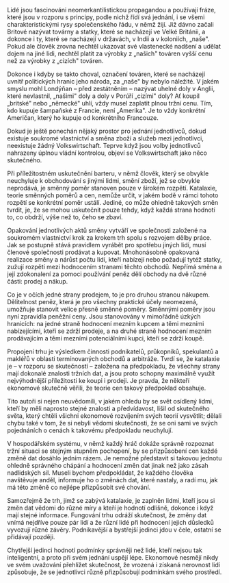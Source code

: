 Lidé jsou fascinováni neomerkantilistickou propagandou a používají fráze, které jsou v rozporu s principy, podle nichž řídí svá jednání, i se všemi charakteristickými rysy společenského řádu, v němž žijí. Již dávno začali Britové nazývat továrny a statky, které se nacházejí ve Velké Británii, a dokonce i ty, které se nacházejí v državách, v Indii a v koloniích, „naše". Pokud ale člověk zrovna nechtěl ukazovat své vlastenecké nadšení a udělat dojem na jiné lidi, nechtěl platit za výrobky z „našich" továren vyšší cenu než za výrobky z „cizích" továren.

Dokonce i kdyby se takto choval, označení továren, které se nacházejí uvnitř politických hranic jeho národa, za „naše" by nebylo náležité. V jakém smyslu mohl Londýňan – před zestátněním – nazývat uhelné doly v Anglii, které nevlastnil, „našimi" doly a doly v Porúří „cizími" doly? Ať koupil „britské" nebo „německé" uhlí, vždy musel zaplatit plnou tržní cenu. Tím, kdo kupuje šampaňské z Francie, není „Amerika". Je to vždy konkrétní Američan, který ho kupuje od konkrétního Francouze.

Dokud je ještě ponechán nějaký prostor pro jednání jednotlivců, dokud existuje soukromé vlastnictví a směna zboží a služeb mezi jednotlivci, neexistuje žádný Volkswirtschaft. Teprve když jsou volby jednotlivců nahrazeny úplnou vládní kontrolou, objeví se Volkswirtschaft jako něco skutečného.

Při příležitostném uskutečnění barteru, v němž člověk, který se obvykle neuchyluje k obchodování s jinými lidmi, smění zboží, jež se obvykle neprodává, je směnný poměr stanoven pouze v širokém rozpětí. Katalaxie, teorie směnných poměrů a cen, nemůže určit, v jakém bodě v rámci tohoto rozpětí se konkrétní poměr ustálí. Jediné, co může ohledně takových směn tvrdit, je, že se mohou uskutečnit pouze tehdy, když každá strana hodnotí to, co obdrží, výše než to, čeho se zbaví.

Opakování jednotlivých aktů směny vytváří ve společnosti založené na soukromém vlastnictví krok za krokem trh spolu s rozvojem dělby práce. Jak se postupně stává pravidlem vyrábět pro spotřebu jiných lidí, musí členové společnosti prodávat a kupovat. Mnohonásobně opakovaná realizace směny a nárůst počtu lidí, kteří nabízejí nebo požadují tytéž statky, zužují rozpětí mezi hodnocením stranami těchto obchodů. Nepřímá směna a její zdokonalení za pomoci používání peněz dělí obchody na dvě různé části: prodej a nákup.

Co je v očích jedné strany prodejem, to je pro druhou stranou nákupem. Dělitelnost peněz, která je pro všechny praktické účely neomezená, umožňuje stanovit velice přesně směnné poměry. Směnnými poměry jsou nyní zpravidla peněžní ceny. Jsou stanovovány v mimořádně úzkých hranicích: na jedné straně hodnocení mezním kupcem a těmi mezními nabízejícími, kteří se zdrží prodeje, a na druhé straně hodnocení mezním prodávajícím a těmi mezními potenciálními kupci, kteří se zdrží koupě.

Propojení trhu je výsledkem činnosti podnikatelů, průkopníků, spekulantů a makléřů v oblasti termínovaných obchodů a arbitráže. Tvrdí se, že katalaxie je – v rozporu se skutečností – založena na předpokladu, že všechny strany mají dokonalé znalosti tržních dat, a jsou proto schopny maximálně využít nejvýhodnější příležitosti ke koupi i prodeji. Je pravda, že někteří ekonomové skutečně věřili, že teorie cen takový předpoklad obsahuje.

Tito autoři si nejen neuvědomili, v jakém ohledu by se svět osídlený lidmi, kteří by měli naprosto stejné znalosti a předvídavost, lišil od skutečného světa, který chtěli všichni ekonomové rozvíjením svých teorií vysvětlit; dělali chybu také v tom, že si nebyli vědomi skutečnosti, že se oni sami ve svých pojednáních o cenách k takovému předpokladu neuchylují.

V hospodářském systému, v němž každý hráč dokáže správně rozpoznat tržní situaci se stejným stupněm pochopení, by se přizpůsobení cen každé změně dat dosáhlo jedním rázem. Je nemožné představit si takovou jednotu ohledně správného chápání a hodnocení změn dat jinak než jako zásah nadlidských sil. Museli bychom předpokládat, že každého člověka navštěvuje anděl, informuje ho o změnách dat, které nastaly, a radí mu, jak má této změně co nejlépe přizpůsobit své chování.

Samozřejmě že trh, jímž se zabývá katalaxie, je zaplněn lidmi, kteří jsou si změn dat vědomi do různé míry a kteří je hodnotí odlišně, dokonce i když mají stejné informace. Fungování trhu odráží skutečnost, že změny dat vnímá nejdříve pouze pár lidí a že různí lidé při hodnocení jejich důsledků vyvozují různé závěry. Podnikavější a bystřejší jedinci jdou v čele, ostatní se přidávají později.

Chytřejší jedinci hodnotí podmínky správněji než lidé, kteří nejsou tak inteligentní, a proto při svém jednání uspějí lépe. Ekonomové nesmějí nikdy ve svém uvažování přehlížet skutečnost, že vrozená i získaná nerovnost lidí způsobuje, že se jednotlivci různě přizpůsobují podmínkám svého prostředí.